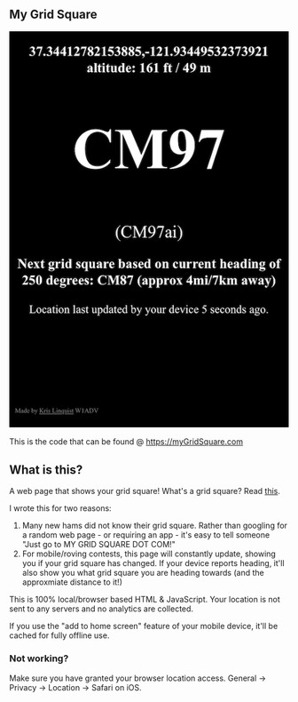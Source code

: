 ## My Grid Square


![](gridsquare.jpg)

This is the code that can be found @ https://myGridSquare.com


## What is this?

A web page that shows your grid square!  What's a grid square?  Read [this](http://www.arrl.org/grid-squares).

I wrote this for two reasons:

1) Many new hams did not know their grid square.  Rather than googling for a random web page - or requiring an app - it's easy to tell someone "Just go to MY GRID SQUARE DOT COM!"
2) For mobile/roving contests, this page will constantly update, showing you if your grid square has changed. If your device reports heading, it'll also show you what grid square you are heading towards (and the approxmiate distance to it!)

This is 100% local/browser based HTML & JavaScript.  Your location is not sent to any servers and no analytics are collected.

If you use the "add to home screen" feature of your mobile device, it'll be cached for fully offline use.

### Not working?

Make sure you have granted your browser location access.  General -> Privacy -> Location -> Safari on iOS.